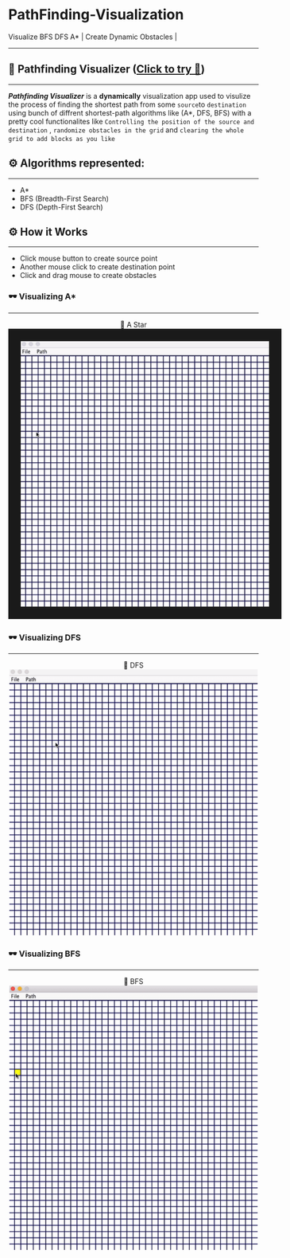 # PathFinding-Visualization
Visualize BFS DFS A* | Create Dynamic Obstacles | 

---
## 🎈 Pathfinding Visualizer ([Click to try 🚀](https://github.com/mayankkt9/PathFinding-Visualization/blob/master/jar_file/PathVisualRun.jar))
------------------------------------------------------------------------------------------------------

**_Pathfinding Visualizer_** is a __dynamically__ visualization app used to visulize the process of finding the shortest path from some ```source```to ```destination``` using bunch of diffrent shortest-path algorithms like (A*, DFS, BFS) with a pretty cool functionalites like ```Controlling the position of the source and destination``` , ```randomize obstacles in the grid``` and ```clearing the whole grid to add blocks as you like```

## ⚙ Algorithms represented:
------------------
* A*
* BFS (Breadth-First Search)
* DFS (Depth-First Search)

## ⚙ How it Works
------------------

* Click mouse button to create source point
* Another mouse click to create destination point
* Click and drag mouse to create obstacles

### 🕶 Visualizing A*
----------

<div align="center" >
🎈 A Star
</div>
<div align="center">
  
<img width="500px" border="25" src="https://github.com/mayankkt9/PathFinding-Visualization/blob/master/gif/AStar.gif">

</div>

### 🕶 Visualizing DFS
----------
<div align="center" >
🎈 DFS
</div>
<div align="center">
  
<img width="500px" src="https://github.com/mayankkt9/PathFinding-Visualization/blob/master/gif/DFS.gif">

</div>

### 🕶 Visualizing BFS 
----------

<div align="center" >
🎈 BFS
</div>
<div align="center">
  
<img width="500px" src="https://github.com/mayankkt9/PathFinding-Visualization/blob/master/gif/BFS.gif">

</div>
